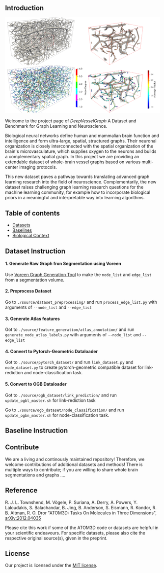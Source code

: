 ## Introduction
![alt text](synthetic_overview.png "Logo Title Text 1")

Welcome to the project page of *DeepVesselGraph*  A Dataset and Benchmark for Graph Learning and Neuroscience. <br/>

Biological neural networks define human and mammalian brain function and intelligence and form ultra-large, spatial, structured graphs. Their neuronal organization is closely interconnected with the spatial organization of the brain's microvasculature, which supplies oxygen to the neurons and builds a complementary spatial graph. In this project we are providing an extendable dataset of whole-brain vessel graphs based on various multi-center imaging protocols. 

This new dataset paves a pathway towards translating advanced graph learning research into the field of neuroscience. Complementarily, the new dataset raises challenging graph learning research questions for the machine learning community, for example how to incorporate biological priors in a meaningful and interpretable way into learning algorithms. 

## Table of contents

* [Datasets](#dataset-instruction)
* [Baselines](#baseline-instruction)
* [Biological Context](#bio)


## Dataset Instruction
#### 1. Generate Raw Graph fron Segmentation using Voreen
Use [Voreen Graph Generation Tool](https://github.com/jqmcginnis/voreen) to make the `node_list` and `edge_list` from a segmentation volume.

#### 2. Preprocess Dataset

Go to `./source/dataset_preprocessing/` and run `process_edge_list.py` with arguments of `--node_list` and `--edge_list`

#### 3. Generate Atlas features
Got to `./source/feature_generation/atlas_annotation/` and run `generate_node_atlas_labels.py` with arguments of `--node_list` and `--edge_list`
#### 4. Convert to Pytorch-Geometric Dataloader
Got to `./source/pytorch_dataset/` and run `link_dataset.py` and `node_dataset.py` to create pytorch-geometric compatible dataset for link-rediction and node-classification task.
#### 5. Convert to OGB Dataloader
Got to `./source/ogb_dataset/link_prediction/` and run `update_ogbl_master.sh` for link-rediction task

Go to `./source/ogb_dataset/node_classification/` and run `update_ogbn_master.sh` for node-classification task.
## Baseline Instruction

## Contribute 

We are a living and continously maintained repository! Therefore, we welcome contributions of additional datasets and methods! There is multiple ways to contribute; if you are willing to share whole brain segmentations and graphs .... 


## Reference  

 R. J. L. Townshend, M. Vögele, P. Suriana, A. Derry, A. Powers, Y. Laloudakis, S. Balachandar, B. Jing, B. Anderson, S. Eismann, R. Kondor, R. B. Altman, R. O. Dror "ATOM3D: Tasks On Molecules in Three Dimensions", [arXiv:2012.04035](https://arxiv.org/abs/2012.04035)
  
Please cite this work if some of the ATOM3D code or datasets are helpful in your scientific endeavours. For specific datasets, please also cite the respective original source(s), given in the preprint.



## License 

Our project is licensed under the [MIT license](https://github.com/jocpae/VesselGraph/LICENSE).
